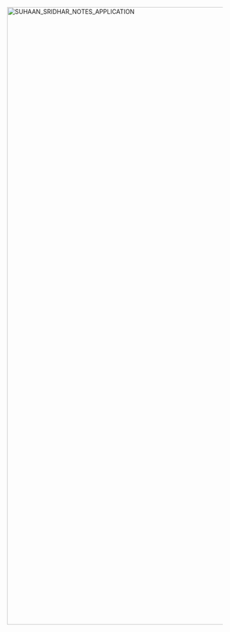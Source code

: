 <img width="1440" alt="SUHAAN_SRIDHAR_NOTES_APPLICATION" src="https://user-images.githubusercontent.com/60266970/232093401-06831fe1-faf6-443a-9258-19349b7a5abd.png">
